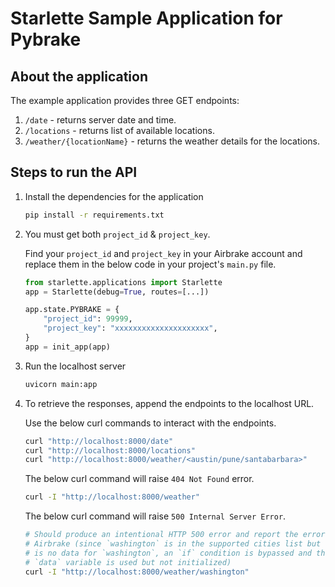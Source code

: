 # Starlette Sample Application for Pybrake

## About the application

The example application provides three GET endpoints:

1. `/date` - returns server date and time.
2. `/locations` - returns list of available locations.
3. `/weather/{locationName}` - returns the weather details for the locations.

## Steps to run the API

1. Install the dependencies for the application

    ```bash
    pip install -r requirements.txt
    ```

2. You must get both `project_id` & `project_key`.

   Find your `project_id` and `project_key` in your Airbrake account and
   replace them in the below code in your project's `main.py` file.

    ```python
    from starlette.applications import Starlette
    app = Starlette(debug=True, routes=[...])
   
    app.state.PYBRAKE = {
        "project_id": 99999,
        "project_key": "xxxxxxxxxxxxxxxxxxxxx",
    }
    app = init_app(app)
    ```

3. Run the localhost server

    ```bash
    uvicorn main:app
    ```

4. To retrieve the responses, append the endpoints to the localhost URL.

   Use the below curl commands to interact with the endpoints.

    ```bash
    curl "http://localhost:8000/date"
    curl "http://localhost:8000/locations"
    curl "http://localhost:8000/weather/<austin/pune/santabarbara>"
    ```

   The below curl command will raise `404 Not Found` error.

    ```bash
    curl -I "http://localhost:8000/weather"
    ```

   The below curl command will raise `500 Internal Server Error`.

    ```bash
    # Should produce an intentional HTTP 500 error and report the error to
    # Airbrake (since `washington` is in the supported cities list but there 
    # is no data for `washington`, an `if` condition is bypassed and the 
    # `data` variable is used but not initialized)
    curl -I "http://localhost:8000/weather/washington"
    ```
